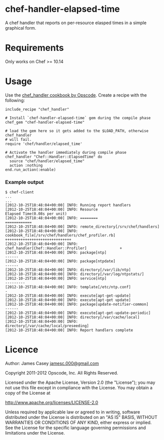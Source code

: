 chef-handler-elapsed-time
=========================

A chef handler that reports on per-resource elasped times in a simple graphical form.

Requirements
============

Only works on Chef >= 10.14

Usage
=====

Use the
[chef_handler cookbook by Opscode](http://community.opscode.com/cookbooks/chef_handler).
Create a recipe with the following:

    include_recipe "chef_handler"

    # Install `chef-handler-elapsed-time` gem during the compile phase
    chef_gem "chef-handler-elapsed-time"

    # load the gem here so it gets added to the $LOAD_PATH, otherwise chef_handler
    # will fail.
    require 'chef/handler/elapsed_time'

    # Activate the handler immediately during compile phase
    chef_handler "Chef::Handler::ElapsedTime" do
      source "chef/handler/elapsed_time"
      action :nothing
    end.run_action(:enable)

### Example output

    $ chef-client
    ...
    ...
    [2012-10-25T18:48:04+00:00] INFO: Running report handlers
    [2012-10-25T18:48:04+00:00] INFO: Resource                                            Elapsed Time(0.08s per unit)
    [2012-10-25T18:48:04+00:00] INFO: ========                                            ============
    [2012-10-25T18:48:04+00:00] INFO: remote_directory[/srv/chef/handlers]
    [2012-10-25T18:48:04+00:00] INFO: cookbook_file[/srv/chef/handlers/chef_profiler.rb]  ++++++++++++++++++++++++++++++
    [2012-10-25T18:48:04+00:00] INFO: chef_handler[Chef::Handler::Profiler]               +
    [2012-10-25T18:48:04+00:00] INFO: package[ntp]                                        ------
    [2012-10-25T18:48:04+00:00] INFO: package[ntpdate]                                    ------
    [2012-10-25T18:48:04+00:00] INFO: directory[/var/lib/ntp]
    [2012-10-25T18:48:04+00:00] INFO: directory[/var/log/ntpstats/]
    [2012-10-25T18:48:04+00:00] INFO: service[ntp]                                        ---------
    [2012-10-25T18:48:04+00:00] INFO: template[/etc/ntp.conf]                             -
    [2012-10-25T18:48:04+00:00] INFO: execute[apt-get-update]
    [2012-10-25T18:48:04+00:00] INFO: execute[apt-get update]
    [2012-10-25T18:48:04+00:00] INFO: package[update-notifier-common]                     ------
    [2012-10-25T18:48:04+00:00] INFO: execute[apt-get-update-periodic]
    [2012-10-25T18:48:04+00:00] INFO: directory[/var/cache/local]
    [2012-10-25T18:48:04+00:00] INFO: directory[/var/cache/local/preseeding]
    [2012-10-25T18:48:04+00:00] INFO: Report handlers complete

Licence
=======

Author: James Casey <jamesc.000@gmail.com>

Copyright 2011-2012 Opscode, Inc. All Rights Reserved.

Licensed under the Apache License, Version 2.0 (the "License"); you may not use this file except in compliance with the License.  You may obtain a copy of the License at

  http://www.apache.org/licenses/LICENSE-2.0

Unless required by applicable law or agreed to in writing, software distributed under the License is distributed on an "AS IS" BASIS, WITHOUT WARRANTIES OR CONDITIONS OF ANY KIND, either express or implied.  See the License for the specific language governing permissions and limitations under the License.
